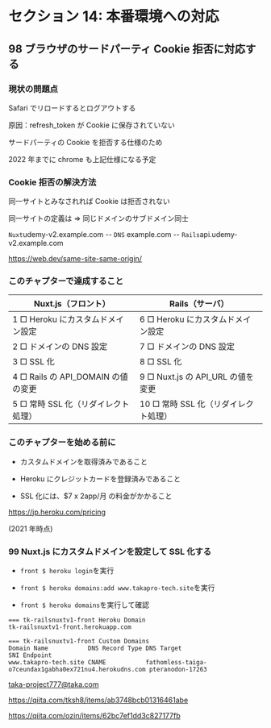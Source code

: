 # セクション 14: 本番環境への対応

## 98 ブラウザのサードパーティ Cookie 拒否に対応する

### 現状の問題点

Safari でリロードするとログアウトする<br>

原因：refresh_token が Cookie に保存されていない<br>

サードパーティの Cookie を拒否する仕様のため<br>

2022 年までに chrome も上記仕様になる予定<br>

### Cookie 拒否の解決方法

同一サイトとみなされれば Cookie は拒否されない<br>

同一サイトの定義は => 同じドメインのサブドメイン同士<br>

`Nuxt`udemy-v2.example.com -- `DNS` example.com -- `Rails`api.udemy-v2.example.com <br>

https://web.dev/same-site-same-origin/ <br>

### このチャプターで達成すること

| Nuxt.js（フロント）                 | Rails（サーバ）                      |
| ----------------------------------- | ------------------------------------ |
| 1 □ Heroku にカスタムドメイン設定   | 6 □ Heroku にカスタムドメイン設定    |
| 2 □ ドメインの DNS 設定             | 7 □ ドメインの DNS 設定              |
| 3 □ SSL 化                          | 8 □ SSL 化                           |
| 4 □ Rails の API_DOMAIN の値の変更  | 9 □ Nuxt.js の API_URL の値を変更    |
| 5 □ 常時 SSL 化（リダイレクト処理） | 10 □ 常時 SSL 化（リダイレクト処理） |

### このチャプターを始める前に

- カスタムドメインを取得済みであること<br>

* Heroku にクレジットカードを登録済みであること<br>

- SSL 化には、\$7 x 2app/月 の料金がかかること<br>

https://jp.heroku.com/pricing <br>

(2021 年時点)<br>

### 99 Nuxt.js にカスタムドメインを設定して SSL 化する

- `front $ heroku login`を実行<br>

* `front $ heroku domains:add www.takapro-tech.site`を実行<br>

- `front $ heroku domains`を実行して確認<br>

```
=== tk-railsnuxtv1-front Heroku Domain
tk-railsnuxtv1-front.herokuapp.com

=== tk-railsnuxtv1-front Custom Domains
Domain Name           DNS Record Type DNS Target                                              SNI Endpoint
www.takapro-tech.site CNAME           fathomless-taiga-o7ceundax1gabha0ex721nu4.herokudns.com pteranodon-17263
```

taka-project777@taka.com <br>

https://qiita.com/tksh8/items/ab3748bcb01316461abe

https://qiita.com/ozin/items/62bc7ef1dd3c827177fb <br>
